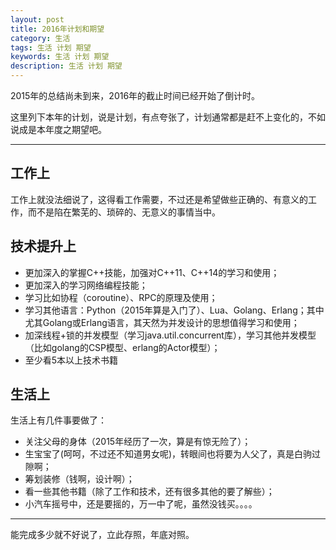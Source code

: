 ```yaml
---
layout: post
title: 2016年计划和期望
category: 生活
tags: 生活 计划 期望
keywords: 生活 计划 期望
description: 生活 计划 期望
---
```


2015年的总结尚未到来，2016年的截止时间已经开始了倒计时。

这里列下本年的计划，说是计划，有点夸张了，计划通常都是赶不上变化的，不如说成是本年度之期望吧。

----------

## 工作上
工作上就没法细说了，这得看工作需要，不过还是希望做些正确的、有意义的工作，而不是陷在繁芜的、琐碎的、无意义的事情当中。

## 技术提升上
- 更加深入的掌握C++技能，加强对C++11、C++14的学习和使用；
- 更加深入的学习网络编程技能；
- 学习比如协程（coroutine）、RPC的原理及使用；
- 学习其他语言：Python（2015年算是入门了）、Lua、Golang、Erlang；其中尤其Golang或Erlang语言，其天然为并发设计的思想值得学习和使用；
- 加深线程+锁的并发模型（学习java.util.concurrent库），学习其他并发模型（比如golang的CSP模型、erlang的Actor模型）；
- 至少看5本以上技术书籍

## 生活上
生活上有几件事要做了：

- 关注父母的身体（2015年经历了一次，算是有惊无险了）；
- 生宝宝了(呵呵，不过还不知道男女呢)，转眼间也将要为人父了，真是白驹过隙啊；
- 筹划装修（钱啊，设计啊）；
- 看一些其他书籍（除了工作和技术，还有很多其他的要了解些）；
- 小汽车摇号中，还是要摇的，万一中了呢，虽然没钱买。。。。


----------

能完成多少就不好说了，立此存照，年底对照。